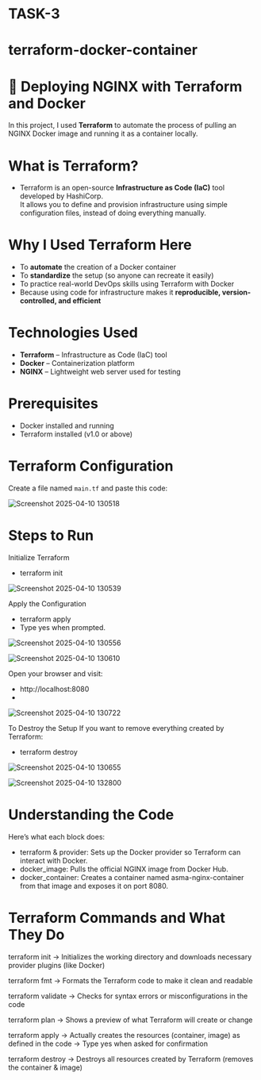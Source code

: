 # TASK-3
# terraform-docker-container

# 🚀 Deploying NGINX with Terraform and Docker

In this project, I used **Terraform** to automate the process of pulling an NGINX Docker image and running it as a container locally.

# What is Terraform?

* Terraform is an open-source **Infrastructure as Code (IaC)** tool developed by HashiCorp.  
It allows you to define and provision infrastructure using simple configuration files, instead of doing everything manually.

# Why I Used Terraform Here

- To **automate** the creation of a Docker container  
- To **standardize** the setup (so anyone can recreate it easily)  
- To practice real-world DevOps skills using Terraform with Docker  
- Because using code for infrastructure makes it **reproducible, version-controlled, and efficient**

# Technologies Used

- **Terraform** – Infrastructure as Code (IaC) tool  
- **Docker** – Containerization platform  
- **NGINX** – Lightweight web server used for testing  

# Prerequisites
- Docker installed and running  
- Terraform installed (v1.0 or above)

# Terraform Configuration

Create a file named `main.tf` and paste this code:

![Screenshot 2025-04-10 130518](https://github.com/user-attachments/assets/1bd9b664-e623-40f6-acc1-ca015ca0fde9)

# Steps to Run
Initialize Terraform
* terraform init

![Screenshot 2025-04-10 130539](https://github.com/user-attachments/assets/27e9d56b-ee4d-4f4d-ade3-230836329e5e)

Apply the Configuration
* terraform apply
* Type yes when prompted.

![Screenshot 2025-04-10 130556](https://github.com/user-attachments/assets/417cd24d-10db-4617-9eb8-901cf2cfd4a7)

![Screenshot 2025-04-10 130610](https://github.com/user-attachments/assets/da53c9c4-9610-46ce-89ad-c9354cb0d086)

Open your browser and visit:
* http://localhost:8080
* 
![Screenshot 2025-04-10 130722](https://github.com/user-attachments/assets/dbdc6e20-da84-431b-a975-c2679fa27a16)

To Destroy the Setup
If you want to remove everything created by Terraform:
* terraform destroy

![Screenshot 2025-04-10 130655](https://github.com/user-attachments/assets/fb3eadd0-fe74-4e47-9795-a032f125fee6)

![Screenshot 2025-04-10 132800](https://github.com/user-attachments/assets/394ce15f-5e6d-4c71-ab4d-26526bb439e2)

# Understanding the Code
Here’s what each block does:
* terraform & provider: Sets up the Docker provider so Terraform can interact with Docker.
* docker_image: Pulls the official NGINX image from Docker Hub.
* docker_container: Creates a container named asma-nginx-container from that image and exposes it on port 8080.

# Terraform Commands and What They Do
terraform init
→ Initializes the working directory and downloads necessary provider plugins (like Docker)

terraform fmt
→ Formats the Terraform code to make it clean and readable

terraform validate
→ Checks for syntax errors or misconfigurations in the code

terraform plan
→ Shows a preview of what Terraform will create or change

terraform apply
→ Actually creates the resources (container, image) as defined in the code
→ Type yes when asked for confirmation

terraform destroy
→ Destroys all resources created by Terraform (removes the container & image)



